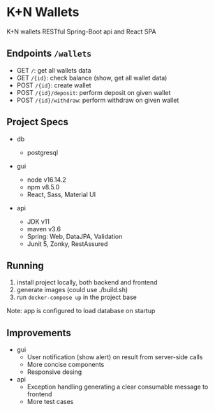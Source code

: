 # K+N Wallets
K+N wallets RESTful Spring-Boot api and React SPA

## Endpoints `/wallets`
- GET  `/`: get all wallets data
- GET  `/{id}`: check balance (show, get all wallet data)
- POST `/{id}`: create wallet
- POST `/{id}/deposit`: perform deposit on given wallet
- POST `/{id}/withdraw`: perform withdraw on given wallet


## Project Specs
- db
  - postgresql

- gui
  - node v16.14.2
  - npm v8.5.0
  - React, Sass, Material UI

- api
  - JDK v11
  - maven v3.6
  - Spring: Web, DataJPA, Validation
  - Junit 5, Zonky, RestAssured

## Running
1. install project locally, both backend and frontend
2. generate images (could use ./build.sh)
3. run `docker-compose up` in the project base

Note: app is configured to load database on startup

## Improvements
- gui
  - User notification (show alert) on result from server-side calls
  - More concise components
  - Responsive desing
- api
  - Exception handling generating a clear consumable message to frontend
  - More test cases

